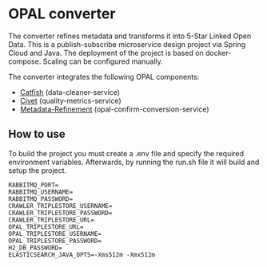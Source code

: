 # OPAL converter

The converter refines metadata and transforms it into 5-Star Linked Open Data. This is a publish-subscribe microservice design project via Spring Cloud and Java. The deployment of the project is based on docker-compose. Scaling can be configured manually. 

The converter integrates the following OPAL components:

- [Catfish](https://github.com/projekt-opal/catfish) (data-cleaner-service)
- [Civet](https://github.com/projekt-opal/civet) (quality-metrics-service)
- [Metadata-Refinement](https://github.com/projekt-opal/metadata-refinement) (opal-confirm-conversion-service)

## How to use

To build the project you must create a .env file and specify the required environment variables. Afterwards, by running the run.sh file it will build and setup the project. 

```
RABBITMQ_PORT=
RABBITMQ_USERNAME=
RABBITMQ_PASSWORD=
CRAWLER_TRIPLESTORE_USERNAME=
CRAWLER_TRIPLESTORE_PASSWORD=
CRAWLER_TRIPLESTORE_URL=
OPAL_TRIPLESTORE_URL=
OPAL_TRIPLESTORE_USERNAME=
OPAL_TRIPLESTORE_PASSWORD=
H2_DB_PASSWORD=
ELASTICSEARCH_JAVA_OPTS=-Xms512m -Xmx512m
```
